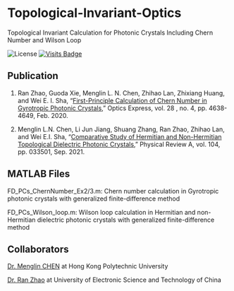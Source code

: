 # Topological-Invariant-Optics
Topological Invariant Calculation for Photonic Crystals Including Chern Number and Wilson Loop

![License](https://img.shields.io/badge/license-GPL3.0-orange)
[![Visits Badge](https://badges.strrl.dev/visits/Sha-Group/Topological-Invariant-Optics)](https://github.com/Sha-Group/Topological-Invariant-Optics)

## Publication
1.  Ran Zhao, Guoda Xie, Menglin L. N. Chen, Zhihao Lan, Zhixiang Huang, and Wei E. I. Sha, “[First-Principle Calculation of Chern Number in Gyrotropic Photonic Crystals](https://doi.org/10.1364/OE.380077),” Optics Express, vol. 28 , no. 4, pp. 4638-4649, Feb. 2020.

2.  Menglin L.N. Chen, Li Jun Jiang, Shuang Zhang, Ran Zhao, Zhihao Lan, and Wei E.I. Sha, “[Comparative Study of Hermitian and Non-Hermitian Topological Dielectric Photonic Crystals](https://doi.org/10.1103/PhysRevA.104.033501),” Physical Review A, vol. 104, pp. 033501, Sep. 2021.

## MATLAB Files
FD_PCs_ChernNumber_Ex2/3.m:  Chern number calculation in Gyrotropic photonic crystals with generalized finite-difference method

FD_PCs_Wilson_loop.m:  Wilson loop calculation in Hermitian and non-Hermitian dielectric photonic crystals with generalized finite-difference method

## Collaborators
[Dr. Menglin CHEN](https://menglin-c.github.io) at Hong Kong Polytechnic University

[Dr. Ran Zhao](https://faculty.uestc.edu.cn/zhaoran/zh_CN/jsxx/478933/jsxx/jsxx.htm) at University of Electronic Science and Technology of China
